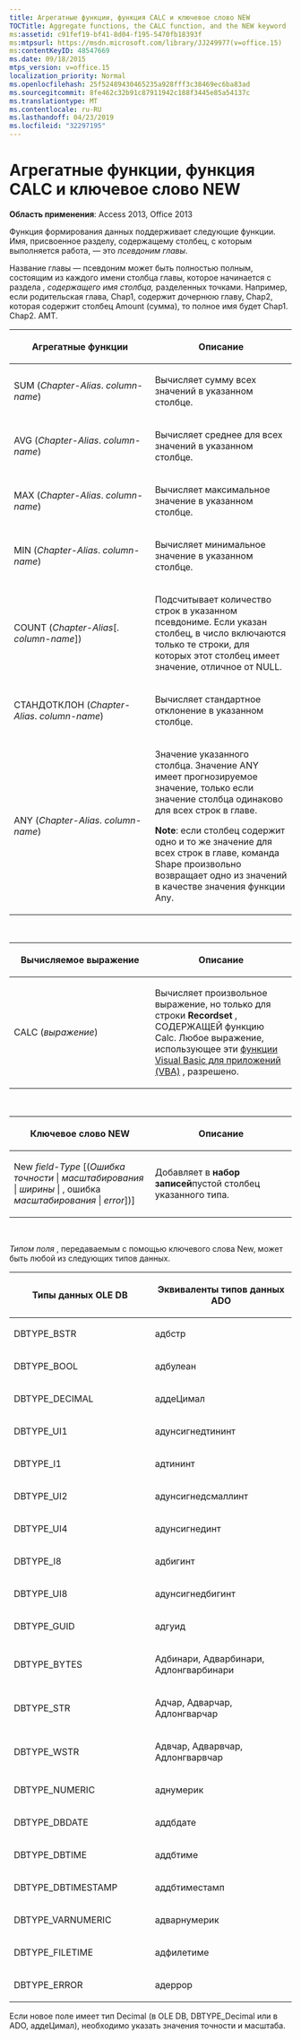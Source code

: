 ```yaml
---
title: Агрегатные функции, функция CALC и ключевое слово NEW
TOCTitle: Aggregate functions, the CALC function, and the NEW keyword
ms:assetid: c91fef19-bf41-8d04-f195-5470fb18393f
ms:mtpsurl: https://msdn.microsoft.com/library/JJ249977(v=office.15)
ms:contentKeyID: 48547669
ms.date: 09/18/2015
mtps_version: v=office.15
localization_priority: Normal
ms.openlocfilehash: 25f52489430465235a928fff3c38469ec6ba83ad
ms.sourcegitcommit: 8fe462c32b91c87911942c188f3445e85a54137c
ms.translationtype: MT
ms.contentlocale: ru-RU
ms.lasthandoff: 04/23/2019
ms.locfileid: "32297195"
---
```

# <a name="aggregate-functions-the-calc-function-and-the-new-keyword"></a>Агрегатные функции, функция CALC и ключевое слово NEW


**Область применения**: Access 2013, Office 2013

Функция формирования данных поддерживает следующие функции. Имя, присвоенное разделу, содержащему столбец, с которым выполняется работа, — это *псевдоним главы*.

Название главы — псевдоним может быть полностью полным, состоящим из каждого имени столбца главы, которое начинается с раздела *, содержащего имя столбца,* разделенных точками. Например, если родительская глава, Chap1, содержит дочернюю главу, Chap2, которая содержит столбец Amount (сумма), то полное имя будет Chap1. Chap2. AMT.

<table>
<colgroup>
<col style="width: 50%" />
<col style="width: 50%" />
</colgroup>
<thead>
<tr class="header">
<th><p>Агрегатные функции</p></th>
<th><p>Описание</p></th>
</tr>
</thead>
<tbody>
<tr class="odd">
<td><p>SUM (<em>Chapter-Alias</em>.<em> column-name</em>)</p></td>
<td><p>Вычисляет сумму всех значений в указанном столбце.</p></td>
</tr>
<tr class="even">
<td><p>AVG (<em>Chapter-Alias</em>.<em> column-name</em>)</p></td>
<td><p>Вычисляет среднее для всех значений в указанном столбце.</p></td>
</tr>
<tr class="odd">
<td><p>MAX (<em>Chapter-Alias</em>.<em> column-name</em>)</p></td>
<td><p>Вычисляет максимальное значение в указанном столбце.</p></td>
</tr>
<tr class="even">
<td><p>MIN (<em>Chapter-Alias</em>.<em> column-name</em>)</p></td>
<td><p>Вычисляет минимальное значение в указанном столбце.</p></td>
</tr>
<tr class="odd">
<td><p>COUNT (<em>Chapter-Alias</em>[.<em> column-name</em>])</p></td>
<td><p>Подсчитывает количество строк в указанном псевдониме. Если указан столбец, в число включаются только те строки, для которых этот столбец имеет значение, отличное от NULL.</p></td>
</tr>
<tr class="even">
<td><p>СТАНДОТКЛОН (<em>Chapter-Alias</em>.<em> column-name</em>)</p></td>
<td><p>Вычисляет стандартное отклонение в указанном столбце.</p></td>
</tr>
<tr class="odd">
<td><p>ANY (<em>Chapter-Alias</em>.<em> column-name</em>)</p></td>
<td><p>Значение указанного столбца. Значение ANY имеет прогнозируемое значение, только если значение столбца одинаково для всех строк в главе.</p><p><strong>Note</strong>: если столбец содержит одно и то же значение для всех строк в главе, команда Shape произвольно возвращает одно из значений в качестве значения функции Any.</p></td>
</tr>
</tbody>
</table>

<br/>

<table>
<colgroup>
<col style="width: 50%" />
<col style="width: 50%" />
</colgroup>
<thead>
<tr class="header">
<th><p>Вычисляемое выражение</p></th>
<th><p>Описание</p></th>
</tr>
</thead>
<tbody>
<tr class="odd">
<td><p>CALC (<em>выражение</em>)</p></td>
<td><p>Вычисляет произвольное выражение, но только для строки <strong>Recordset</strong> , СОДЕРЖАЩЕЙ функцию Calc. Любое выражение, использующее эти <a href="visual-basic-for-applications-functions.md">функции Visual Basic для приложений (VBA)</a> , разрешено.</p></td>
</tr>
</tbody>
</table>

<br/>

<table>
<colgroup>
<col style="width: 50%" />
<col style="width: 50%" />
</colgroup>
<thead>
<tr class="header">
<th><p>Ключевое слово NEW</p></th>
<th><p>Описание</p></th>
</tr>
</thead>
<tbody>
<tr class="odd">
<td><p>New <em>field-Type</em> [(<em>Ошибка</em> <em>точности</em> | <em>масштабирования</em> | <em>ширины</em> | , ошибка <em>масштабирования</em> | <em>error</em>])]</p></td>
<td><p>Добавляет в <strong>набор записей</strong>пустой столбец указанного типа.</p></td>
</tr>
</tbody>
</table>

<br/>

*Типом поля* , передаваемым с помощью ключевого слова New, может быть любой из следующих типов данных.

<table>
<colgroup>
<col style="width: 50%" />
<col style="width: 50%" />
</colgroup>
<thead>
<tr class="header">
<th><p>Типы данных OLE DB</p></th>
<th><p>Эквиваленты типов данных ADO</p></th>
</tr>
</thead>
<tbody>
<tr class="odd">
<td><p>DBTYPE_BSTR</p></td>
<td><p>адбстр</p></td>
</tr>
<tr class="even">
<td><p>DBTYPE_BOOL</p></td>
<td><p>адбулеан</p></td>
</tr>
<tr class="odd">
<td><p>DBTYPE_DECIMAL</p></td>
<td><p>аддеЦимал</p></td>
</tr>
<tr class="even">
<td><p>DBTYPE_UI1</p></td>
<td><p>адунсигнедтининт</p></td>
</tr>
<tr class="odd">
<td><p>DBTYPE_I1</p></td>
<td><p>адтининт</p></td>
</tr>
<tr class="even">
<td><p>DBTYPE_UI2</p></td>
<td><p>адунсигнедсмаллинт</p></td>
</tr>
<tr class="odd">
<td><p>DBTYPE_UI4</p></td>
<td><p>адунсигнединт</p></td>
</tr>
<tr class="even">
<td><p>DBTYPE_I8</p></td>
<td><p>адбигинт</p></td>
</tr>
<tr class="odd">
<td><p>DBTYPE_UI8</p></td>
<td><p>адунсигнедбигинт</p></td>
</tr>
<tr class="even">
<td><p>DBTYPE_GUID</p></td>
<td><p>адгуид</p></td>
</tr>
<tr class="odd">
<td><p>DBTYPE_BYTES</p></td>
<td><p>Адбинари, Адварбинари, Адлонгварбинари</p></td>
</tr>
<tr class="even">
<td><p>DBTYPE_STR</p></td>
<td><p>Адчар, Адварчар, Адлонгварчар</p></td>
</tr>
<tr class="odd">
<td><p>DBTYPE_WSTR</p></td>
<td><p>Адвчар, Адварвчар, Адлонгварвчар</p></td>
</tr>
<tr class="even">
<td><p>DBTYPE_NUMERIC</p></td>
<td><p>аднумерик</p></td>
</tr>
<tr class="odd">
<td><p>DBTYPE_DBDATE</p></td>
<td><p>аддбдате</p></td>
</tr>
<tr class="even">
<td><p>DBTYPE_DBTIME</p></td>
<td><p>аддбтиме</p></td>
</tr>
<tr class="odd">
<td><p>DBTYPE_DBTIMESTAMP</p></td>
<td><p>аддбтиместамп</p></td>
</tr>
<tr class="even">
<td><p>DBTYPE_VARNUMERIC</p></td>
<td><p>адварнумерик</p></td>
</tr>
<tr class="odd">
<td><p>DBTYPE_FILETIME</p></td>
<td><p>адфилетиме</p></td>
</tr>
<tr class="even">
<td><p>DBTYPE_ERROR</p></td>
<td><p>адеррор</p></td>
</tr>
</tbody>
</table>


Если новое поле имеет тип Decimal (в OLE DB, DBTYPE\_Decimal или в ADO, аддеЦимал), необходимо указать значения точности и масштаба.

